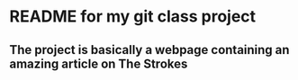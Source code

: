 # README for my git class project

## The project is basically a webpage containing an amazing article on The Strokes
